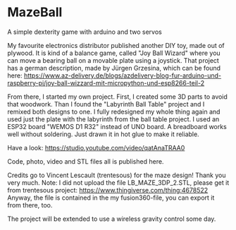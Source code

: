 # MazeBall
A simple dexterity game with arduino and two servos

My favourite electronics distributor published another DIY toy, made out of plywood.
It is kind of a balance game, called "Joy Ball Wizard" where you can move a bearing ball on a movable plate using a joystick.
That project has a german description, made by Jürgen Grzesina, which can be found here:
https://www.az-delivery.de/blogs/azdelivery-blog-fur-arduino-und-raspberry-pi/joy-ball-wizzard-mit-micropython-und-esp8266-teil-2

From there, I started my own project.
First, I created some 3D parts to avoid that woodwork.
Than I found the "Labyrinth Ball Table" project and I remixed both designs to one. I fully redesigned my whole thing again and used just the plate with the labyrinth from the ball table project.
I used an ESP32 board "WEMOS D1 R32" instead of UNO board. A breadboard works well without soldering. Just drawn it in hot glue to make it reliable.

Have a look:
https://studio.youtube.com/video/qatAnaTRAA0

Code, photo, video and STL files all is published here.

Credits go to Vincent Lescault (trentesous) for the maze design! Thank you very much.
Note: I did not upload the file LB_MAZE_3DP_2.STL, please get it from trentesous project:
https://www.thingiverse.com/thing:4678522
Anyway, the file is contained in the my fusion360-file, you can export it from there, too.

The project will be extended to use a wireless gravity control some day.
